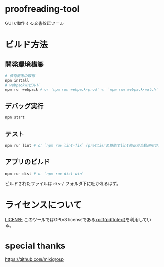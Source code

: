 proofreading-tool
===

GUIで動作する文書校正ツール

# ビルド方法

## 開発環境構築
```bash
# 依存関係の取得
npm install
# webpackのビルド
npm run webpack # or `npm run webpack-prod` or `npm run webpack-watch`
```

## デバッグ実行
```bash
npm start
```

## テスト
```bash
npm run lint # or `npm run lint-fix` (prettierの機能でlint修正が自動適用される)
```

## アプリのビルド
```bash
npm run dist # or `npm run dist-win`
```
ビルドされたファイルは `dist/` フォルダ下に吐かれるはず。

# ライセンスについて
[LICENSE](LICENSE)
このツールではGPLv3 licenseである[xpdf(pdftotext)](https://www.xpdfreader.com/)を利用している。

# special thanks
https://github.com/mixigroup
